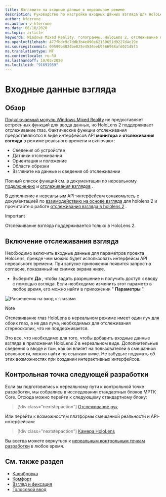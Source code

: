 ```yaml
---
title: Взгляните на входные данные в нереальном режиме
description: Руководство по настройке входных данных взгляда для HoloLens и нереального модуля
author: hferrone
ms.author: v-hferrone
ms.date: 06/10/2020
ms.topic: article
keywords: Windows Mixed Reality, голограммы, HoloLens 2, отслеживание глаз, входные данные с головного экрана, нереалная подсистема
ms.openlocfilehash: 477fbdc9c7ddb3b4e890e62150651d9227d4c19e
ms.sourcegitcommit: 09599b4034be825e4536eeb9566968afd021d5f3
ms.translationtype: MT
ms.contentlocale: ru-RU
ms.lasthandoff: 10/03/2020
ms.locfileid: "91691989"
---
```

# <a name="gaze-input"></a>Входные данные взгляда

## <a name="overview"></a>Обзор

[Подключаемый модуль Windows Mixed Reality](https://docs.unrealengine.com/Platforms/VR/WMR/index.html) не предоставляет встроенных функций для ввода данных, но HoloLens 2 поддерживает отслеживание глаз. Фактические функции отслеживания предоставляются в виде интерфейсов API **монитора** и **отслеживания взгляда** в режиме реального времени и включают:

- Сведения об устройстве
- Датчики отслеживания
- Ориентация и положение
- Области обрезки
- Взгляните на данные и сведения об отслеживании

Полный список функций см. в документации по нереальному [подключению](https://docs.unrealengine.com/BlueprintAPI/Input/HeadMountedDisplay/index.html) и [отслеживания взглядов](https://docs.unrealengine.com/BlueprintAPI/EyeTracking/index.html) .

В дополнение к нереальным API-интерфейсам ознакомьтесь с документацией по [взаимодействию на основе взгляда](../../design/eye-gaze-interaction.md) для hololens 2 и прочитайте о работе [отслеживания взгляда в hololens 2](https://docs.microsoft.com/windows/mixed-reality/eye-tracking) .

> [!IMPORTANT]
> Отслеживание взгляда поддерживается только в HoloLens 2.

## <a name="enabling-eye-tracking"></a>Включение отслеживания взгляда
Необходимо включить входные данные для параметров проекта HoloLens, прежде чем можно будет использовать интерфейсы API нереального времени. При запуске приложения появится запрос на согласие, показанный на снимке экрана ниже.

- Выберите **Да** , чтобы задать разрешение и получить доступ к вводу с помощью взгляда. Если необходимо изменить этот параметр в любое время, его можно найти в приложении " **Параметры** ".

![Разрешения на вход с глазами](images/unreal/eye-input-permissions.png)

> [!NOTE] 
> Отслеживание глаз HoloLens в нереальном режиме имеет один луч для обоих глаз, а не два луча, необходимых для отслеживания стереоскопик, что не поддерживается.

Это все, что необходимо для того, чтобы добавить входные данные взгляда в приложения HoloLens 2 в нереальном виде. Дополнительные сведения о вводе и том, как он влияет на пользователей в смешанной реальности, можно найти по ссылкам ниже. Не забудьте подумать об этих возможностях при создании интерактивных интерфейсов.

## <a name="next-development-checkpoint"></a>Контрольная точка следующей разработки

Если вы подготовились к нереальному пути к контрольной точке разработки, мы собрались в исследовании стандартных блоков МРТК Core. Отсюда можно перейти к следующему стандартному блоку: 

> [!div class="nextstepaction"]
> [Отслеживание рук](unreal-hand-tracking.md)

Или перейти к возможностям платформы смешанной реальности и API-интерфейсам:

> [!div class="nextstepaction"]
> [Камера HoloLens](unreal-hololens-camera.md)

Вы всегда можете вернуться к [нереальным контрольным точкам разработки](unreal-development-overview.md#2-core-building-blocks) в любое время.

## <a name="see-also"></a>См. также раздел
* [Калибровка](../../calibration.md)
* [Комфорт](../../design/comfort.md)
* [Взгляд и фиксация](../../design/gaze-and-commit.md)
* [Голосовой ввод](../../out-of-scope/voice-design.md)
